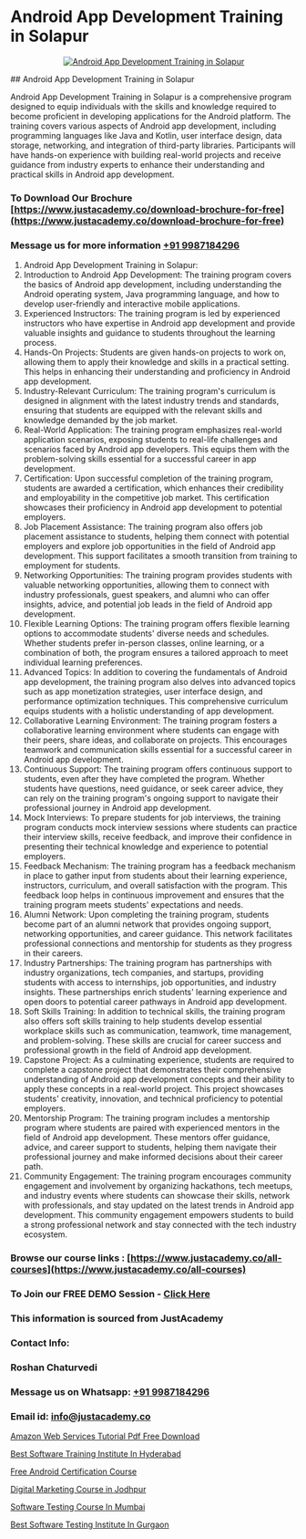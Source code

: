 # Android App Development Training in Solapur

<p align="center">
  <a href="https://justacademy.co/course-detail/android-app-development">
    <img src="https://justacademy.co/storage2/course_image/1676635923_course_image.webp" alt="Android App Development Training in Solapur">
  </a>
</p>
## Android App Development Training in Solapur

Android App Development Training in Solapur is a comprehensive program designed to equip individuals with the skills and knowledge required to become proficient in developing applications for the Android platform. The training covers various aspects of Android app development, including programming languages like Java and Kotlin, user interface design, data storage, networking, and integration of third-party libraries. Participants will have hands-on experience with building real-world projects and receive guidance from industry experts to enhance their understanding and practical skills in Android app development.
### To Download Our Brochure [https://www.justacademy.co/download-brochure-for-free](https://www.justacademy.co/download-brochure-for-free)
### Message us for more information [+91 9987184296](https://api.whatsapp.com/send?phone=919987184296)
1) Android App Development Training in Solapur:
1) Introduction to Android App Development: The training program covers the basics of Android app development, including understanding the Android operating system, Java programming language, and how to develop user-friendly and interactive mobile applications.
2) Experienced Instructors: The training program is led by experienced instructors who have expertise in Android app development and provide valuable insights and guidance to students throughout the learning process.
3) Hands-On Projects: Students are given hands-on projects to work on, allowing them to apply their knowledge and skills in a practical setting. This helps in enhancing their understanding and proficiency in Android app development.
4) Industry-Relevant Curriculum: The training program's curriculum is designed in alignment with the latest industry trends and standards, ensuring that students are equipped with the relevant skills and knowledge demanded by the job market.
5) Real-World Application: The training program emphasizes real-world application scenarios, exposing students to real-life challenges and scenarios faced by Android app developers. This equips them with the problem-solving skills essential for a successful career in app development.
6) Certification: Upon successful completion of the training program, students are awarded a certification, which enhances their credibility and employability in the competitive job market. This certification showcases their proficiency in Android app development to potential employers.
7) Job Placement Assistance: The training program also offers job placement assistance to students, helping them connect with potential employers and explore job opportunities in the field of Android app development. This support facilitates a smooth transition from training to employment for students.
8) Networking Opportunities: The training program provides students with valuable networking opportunities, allowing them to connect with industry professionals, guest speakers, and alumni who can offer insights, advice, and potential job leads in the field of Android app development.
9) Flexible Learning Options: The training program offers flexible learning options to accommodate students' diverse needs and schedules. Whether students prefer in-person classes, online learning, or a combination of both, the program ensures a tailored approach to meet individual learning preferences.
10) Advanced Topics: In addition to covering the fundamentals of Android app development, the training program also delves into advanced topics such as app monetization strategies, user interface design, and performance optimization techniques. This comprehensive curriculum equips students with a holistic understanding of app development.
11) Collaborative Learning Environment: The training program fosters a collaborative learning environment where students can engage with their peers, share ideas, and collaborate on projects. This encourages teamwork and communication skills essential for a successful career in Android app development.
12) Continuous Support: The training program offers continuous support to students, even after they have completed the program. Whether students have questions, need guidance, or seek career advice, they can rely on the training program's ongoing support to navigate their professional journey in Android app development.
13) Mock Interviews: To prepare students for job interviews, the training program conducts mock interview sessions where students can practice their interview skills, receive feedback, and improve their confidence in presenting their technical knowledge and experience to potential employers.
14) Feedback Mechanism: The training program has a feedback mechanism in place to gather input from students about their learning experience, instructors, curriculum, and overall satisfaction with the program. This feedback loop helps in continuous improvement and ensures that the training program meets students' expectations and needs.
15) Alumni Network: Upon completing the training program, students become part of an alumni network that provides ongoing support, networking opportunities, and career guidance. This network facilitates professional connections and mentorship for students as they progress in their careers.
16) Industry Partnerships: The training program has partnerships with industry organizations, tech companies, and startups, providing students with access to internships, job opportunities, and industry insights. These partnerships enrich students' learning experience and open doors to potential career pathways in Android app development.
17) Soft Skills Training: In addition to technical skills, the training program also offers soft skills training to help students develop essential workplace skills such as communication, teamwork, time management, and problem-solving. These skills are crucial for career success and professional growth in the field of Android app development.
18) Capstone Project: As a culminating experience, students are required to complete a capstone project that demonstrates their comprehensive understanding of Android app development concepts and their ability to apply these concepts in a real-world project. This project showcases students' creativity, innovation, and technical proficiency to potential employers.
19) Mentorship Program: The training program includes a mentorship program where students are paired with experienced mentors in the field of Android app development. These mentors offer guidance, advice, and career support to students, helping them navigate their professional journey and make informed decisions about their career path.
20) Community Engagement: The training program encourages community engagement and involvement by organizing hackathons, tech meetups, and industry events where students can showcase their skills, network with professionals, and stay updated on the latest trends in Android app development. This community engagement empowers students to build a strong professional network and stay connected with the tech industry ecosystem.

### Browse our course links : [https://www.justacademy.co/all-courses](https://www.justacademy.co/all-courses) 
### To Join our FREE DEMO Session - [Click Here](https://www.justacademy.co/register-for-course-demo)


### This information is sourced from JustAcademy
### Contact Info:
### Roshan Chaturvedi
### Message us on Whatsapp: [+91 9987184296](https://api.whatsapp.com/send?phone=919987184296)
### Email id: [info@justacademy.co](mailto:info@justacademy.co)
                
[Amazon Web Services Tutorial Pdf Free Download](https://www.linkedin.com/pulse/amazon-web-services-tutorial-pdf-free-download-hygke?trackingId=b90hNas73K5soUgdNYpUcA%3D%3D&lipi=urn%3Ali%3Apage%3Ad_flagship3_company_admin%3BgDkJO5giR6GYKSrzSn7zAw%3D%3D)

[Best Software Training Institute In Hyderabad](https://www.linkedin.com/pulse/best-software-training-institute-hyderabad-justacademy-kolkata-ufvxc?trackingId=inPxuVbcY7Bxc%2BGni0sk5w%3D%3D&lipi=urn%3Ali%3Apage%3Ad_flagship3_company_admin%3BiAa60KZ1TYi9BxLlFQwGgg%3D%3D)

[Free Android Certification Course](https://medium.com/@roneet705/free-android-certification-course-04112bd9deb1)

[Digital Marketing Course in Jodhpur](https://medium.com/@negishivu99/digital-marketing-course-in-jodhpur-f615346f329d)

[Software Testing Course In Mumbai](https://justacademyin.github.io/justacademy/software-testing-course-in-mumbai)

[Best Software Testing Institute In Gurgaon](https://justacademyin.github.io/justacademy/best-software-testing-institute-in-gurgaon)


